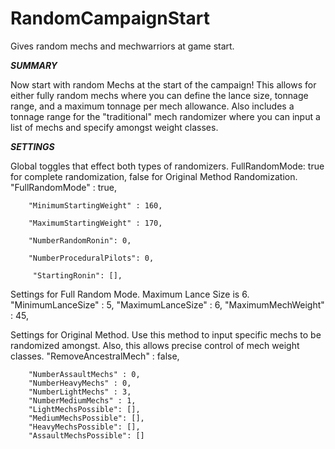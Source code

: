 # RandomCampaignStart
Gives random mechs and mechwarriors at game start.

***SUMMARY***

Now start with random Mechs at the start of the campaign! This allows for either fully random mechs where you can define the lance size,
tonnage range, and a maximum tonnage per mech allowance. Also includes a tonnage range for the "traditional" mech randomizer where you
can input a list of mechs and specify amongst weight classes. 

***SETTINGS***

Global toggles that effect both types of randomizers. FullRandomMode: true for complete randomization, false for Original 
Method Randomization.
		"FullRandomMode" : true,
		
		"MinimumStartingWeight" : 160,
		
    	"MaximumStartingWeight" : 170,
		
		"NumberRandomRonin": 0,
		
    	"NumberProceduralPilots": 0,
	
   		 "StartingRonin": [],
		
		

Settings for Full Random Mode. Maximum Lance Size is 6.
    	"MinimumLanceSize" : 5,
		"MaximumLanceSize" : 6,
		"MaximumMechWeight" : 45,
		
Settings for Original Method. Use this method to input specific mechs to be randomized amongst. Also, this allows
precise control of mech weight classes.	
		"RemoveAncestralMech" : false,		
		
		"NumberAssaultMechs" : 0,
		"NumberHeavyMechs" : 0,
		"NumberLightMechs" : 3,
    	"NumberMediumMechs" : 1,
		"LightMechsPossible": [],
		"MediumMechsPossible": [],
		"HeavyMechsPossible": [],
		"AssaultMechsPossible": []
